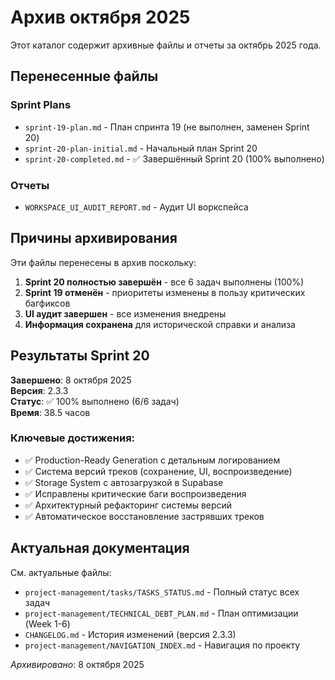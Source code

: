 # Архив октября 2025

Этот каталог содержит архивные файлы и отчеты за октябрь 2025 года.

## Перенесенные файлы

### Sprint Plans
- `sprint-19-plan.md` - План спринта 19 (не выполнен, заменен Sprint 20)
- `sprint-20-plan-initial.md` - Начальный план Sprint 20
- `sprint-20-completed.md` - ✅ Завершённый Sprint 20 (100% выполнено)

### Отчеты
- `WORKSPACE_UI_AUDIT_REPORT.md` - Аудит UI воркспейса

## Причины архивирования

Эти файлы перенесены в архив поскольку:
1. **Sprint 20 полностью завершён** - все 6 задач выполнены (100%)
2. **Sprint 19 отменён** - приоритеты изменены в пользу критических багфиксов
3. **UI аудит завершен** - все изменения внедрены
4. **Информация сохранена** для исторической справки и анализа

## Результаты Sprint 20

**Завершено**: 8 октября 2025  
**Версия**: 2.3.3  
**Статус**: ✅ 100% выполнено (6/6 задач)  
**Время**: 38.5 часов

### Ключевые достижения:
- ✅ Production-Ready Generation с детальным логированием
- ✅ Система версий треков (сохранение, UI, воспроизведение)
- ✅ Storage System с автозагрузкой в Supabase
- ✅ Исправлены критические баги воспроизведения
- ✅ Архитектурный рефакторинг системы версий
- ✅ Автоматическое восстановление застрявших треков

## Актуальная документация

См. актуальные файлы:
- `project-management/tasks/TASKS_STATUS.md` - Полный статус всех задач
- `project-management/TECHNICAL_DEBT_PLAN.md` - План оптимизации (Week 1-6)
- `CHANGELOG.md` - История изменений (версия 2.3.3)
- `project-management/NAVIGATION_INDEX.md` - Навигация по проекту

*Архивировано*: 8 октября 2025
